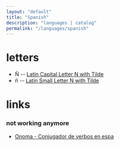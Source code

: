 ```yaml
---
layout: "default"
title: "Spanish"
description: "languages | catalog"
permalink: "/languages/spanish"
---
```


# letters

- Ñ -- [Latin Capital Letter N with Tilde](https://unicode-table.com/en/00D1/)
- ñ -- [Latin Small Letter N with Tilde](https://unicode-table.com/en/00F1/)

# links

### not working anymore

- [Onoma - Conjugador de verbos en espa](http://www.onoma.es)
